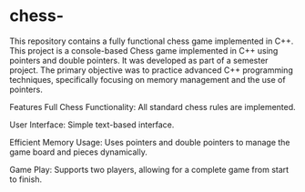 # chess-
This repository contains a fully functional chess game implemented in C++.
This project is a console-based Chess game implemented in C++ using pointers and double pointers. It was developed as part of a semester project. The primary objective was to practice advanced C++ programming techniques, specifically focusing on memory management and the use of pointers.

Features
Full Chess Functionality: All standard chess rules are implemented.

User Interface: Simple text-based interface.

Efficient Memory Usage: Uses pointers and double pointers to manage the game board and pieces dynamically.

Game Play: Supports two players, allowing for a complete game from start to finish.
